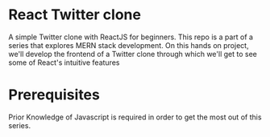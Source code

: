 # React Twitter clone
A simple Twitter clone with ReactJS for beginners.
This repo is a part of a series that explores MERN stack development. On this hands on project, we'll develop the frontend of a Twitter clone through which we'll get to see some of React's intuitive features

# Prerequisites
Prior Knowledge of Javascript is required in order to get the most out of this series.